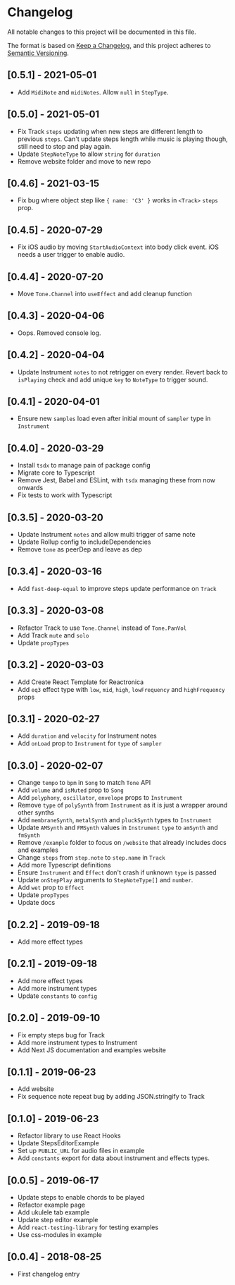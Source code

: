 # Changelog

All notable changes to this project will be documented in this file.

The format is based on [Keep a Changelog](https://keepachangelog.com/en/1.0.0/),
and this project adheres to [Semantic Versioning](https://semver.org/spec/v2.0.0.html).

## [0.5.1] - 2021-05-01

- Add `MidiNote` and `midiNotes`. Allow `null` in `StepType`.

## [0.5.0] - 2021-05-01

- Fix Track `steps` updating when new steps are different length to previous `steps`. Can't update steps length while music is playing though, still need to stop and play again.
- Update `StepNoteType` to allow `string` for `duration`
- Remove website folder and move to new repo

## [0.4.6] - 2021-03-15

- Fix bug where object step like `{ name: 'C3' }` works in `<Track>` `steps` prop.

## [0.4.5] - 2020-07-29

- Fix iOS audio by moving `StartAudioContext` into body click event. iOS needs a user trigger to enable audio.

## [0.4.4] - 2020-07-20

- Move `Tone.Channel` into `useEffect` and add cleanup function

## [0.4.3] - 2020-04-06

- Oops. Removed console log.

## [0.4.2] - 2020-04-04

- Update Instrument `notes` to not retrigger on every render. Revert back to `isPlaying` check and add unique `key` to `NoteType` to trigger sound.

## [0.4.1] - 2020-04-01

- Ensure new `samples` load even after initial mount of `sampler` type in `Instrument`

## [0.4.0] - 2020-03-29

- Install `tsdx` to manage pain of package config
- Migrate core to Typescript
- Remove Jest, Babel and ESLint, with `tsdx` managing these from now onwards
- Fix tests to work with Typescript

## [0.3.5] - 2020-03-20

- Update Instrument `notes` and allow multi trigger of same note
- Update Rollup config to includeDependencies
- Remove `tone` as peerDep and leave as dep

## [0.3.4] - 2020-03-16

- Add `fast-deep-equal` to improve steps update performance on `Track`

## [0.3.3] - 2020-03-08

- Refactor Track to use `Tone.Channel` instead of `Tone.PanVol`
- Add Track `mute` and `solo`
- Update `propTypes`

## [0.3.2] - 2020-03-03

- Add Create React Template for Reactronica
- Add `eq3` effect type with `low`, `mid`, `high`, `lowFrequency` and `highFrequency` props

## [0.3.1] - 2020-02-27

- Add `duration` and `velocity` for Instrument notes
- Add `onLoad` prop to `Instrument` for `type` of `sampler`

## [0.3.0] - 2020-02-07

- Change `tempo` to `bpm` in `Song` to match `Tone` API
- Add `volume` and `isMuted` prop to `Song`
- Add `polyphony`, `oscillator`, `envelope` props to `Instrument`
- Remove `type` of `polySynth` from `Instrument` as it is just a wrapper around other synths
- Add `membraneSynth`, `metalSynth` and `pluckSynth` types to `Instrument`
- Update `AMSynth` and `FMSynth` values in `Instrument` `type` to `amSynth` and `fmSynth`
- Remove `/example` folder to focus on `/website` that already includes docs and examples
- Change `steps` from `step.note` to `step.name` in `Track`
- Add more Typescript definitions
  <!-- - Change `Instrument` to use `useLayoutEffect` instead of `useEffect` for triggering `notes` -->
- Ensure `Instrument` and `Effect` don't crash if unknown `type` is passed
- Update `onStepPlay` arguments to `StepNoteType[]` and `number`.
- Add `wet` prop to `Effect`
- Update `propTypes`
- Update docs

## [0.2.2] - 2019-09-18

- Add more effect types

## [0.2.1] - 2019-09-18

- Add more effect types
- Add more instrument types
- Update `constants` to `config`

## [0.2.0] - 2019-09-10

- Fix empty steps bug for Track
- Add more instrument types to Instrument
- Add Next JS documentation and examples website

## [0.1.1] - 2019-06-23

- Add website
- Fix sequence note repeat bug by adding JSON.stringify to Track

## [0.1.0] - 2019-06-23

- Refactor library to use React Hooks
- Update StepsEditorExample
- Set up `PUBLIC_URL` for audio files in example
- Add `constants` export for data about instrument and effects types.

## [0.0.5] - 2019-06-17

- Update <Track> steps to enable chords to be played
- Refactor example page
- Add ukulele tab example
- Update step editor example
- Add `react-testing-library` for testing examples
- Use css-modules in example

## [0.0.4] - 2018-08-25

- First changelog entry
